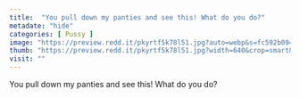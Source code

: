 ```yaml
---
title:  "You pull down my panties and see this! What do you do?"
metadate: "hide"
categories: [ Pussy ]
image: "https://preview.redd.it/pkyrtf5k78l51.jpg?auto=webp&s=fc592b094a8a58739025822c8efbd294f6730ddc"
thumb: "https://preview.redd.it/pkyrtf5k78l51.jpg?width=640&crop=smart&auto=webp&s=32af03d686f6717816e8ae23a6a866f71e189385"
visit: ""
---
```

You pull down my panties and see this! What do you do?
